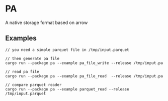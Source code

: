 # PA

A native storage format based on arrow



## Examples 

```
// you need a simple parquet file in /tmp/input.parquet

// then generate pa file
cargo run --package pa --example pa_file_write --release /tmp/input.pa     

// read pa file
cargo run --package pa --example pa_file_read  --release /tmp/input.pa

// compare parquet reader
cargo run --package pa --example parquet_read --release /tmp/input.parquet   
```
